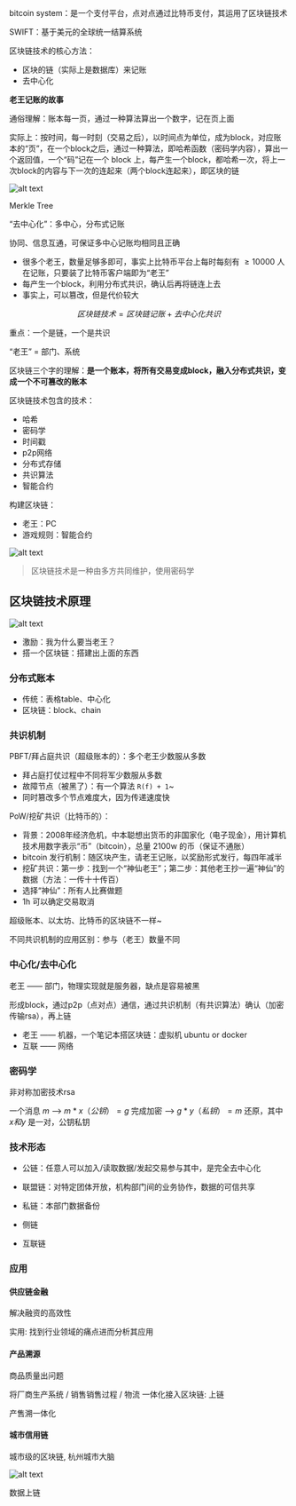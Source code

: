 bitcoin system：是一个支付平台，点对点通过比特币支付，其运用了区块链技术

SWIFT：基于美元的全球统一结算系统

区块链技术的核心方法：

- 区块的链（实际上是数据库）来记账
- 去中心化

**老王记账的故事**

通俗理解：账本每一页，通过一种算法算出一个数字，记在页上面

实际上：按时间，每一时刻（交易之后），以时间点为单位，成为block，对应账本的“页”，在一个block之后，通过一种算法，即哈希函数（密码学内容），算出一个返回值，一个“码”记在一个 block 上，每产生一个block，都哈希一次，将上一次block的内容与下一次的连起来（两个block连起来），即区块的链

![alt text](res/images/IMG_20250226_193657.jpg)

Merkle Tree

“去中心化”：多中心，分布式记账

协同、信息互通，可保证多中心记账均相同且正确

- 很多个老王，数量足够多即可，事实上比特币平台上每时每刻有 $\ge 10000$ 人在记账，只要装了比特币客户端即为“老王” 
- 每产生一个block，利用分布式共识，确认后再将链连上去
- 事实上，可以篡改，但是代价较大

$$区块链技术 = 区块链记账 + 去中心化共识$$

重点：一个是链，一个是共识

“老王” = 部门、系统

区块链三个字的理解：**是一个账本，将所有交易变成block，融入分布式共识，变成一个不可篡改的账本**

区块链技术包含的技术：

- 哈希
- 密码学
- 时间戳
- p2p网络
- 分布式存储
- 共识算法
- 智能合约

构建区块链：

- 老王：PC
- 游戏规则：智能合约

![alt text](res/images/IMG_20250226_200502.jpg)

> 区块链技术是一种由多方共同维护，使用密码学

## 区块链技术原理

![alt text](res/images/IMG_20250226_201018.jpg) 

- 激励：我为什么要当老王？
- 搭一个区块链：搭建出上面的东西

### 分布式账本

- 传统：表格table、中心化
- 区块链：block、chain

### 共识机制

PBFT/拜占庭共识（超级账本的）：多个老王少数服从多数

- 拜占庭打仗过程中不同将军少数服从多数
- 故障节点（被黑了）：有一个算法 `R(f) + 1`~
- 同时篡改多个节点难度大，因为传递速度快

PoW/挖矿共识（比特币的）：

- 背景：2008年经济危机，中本聪想出货币的非国家化（电子现金），用计算机技术用数字表示“币”（bitcoin），总量 2100w 的币（保证不通胀）
- bitcoin 发行机制：随区块产生，请老王记账，以奖励形式发行，每四年减半
- 挖矿共识：第一步：找到一个“神仙老王”；第二步：其他老王抄一遍“神仙”的数据（方法：一传十十传百）
- 选择“神仙”：所有人比赛做题
- 1h 可以确定交易取消

超级账本、以太坊、比特币的区块链不一样~

不同共识机制的应用区别：参与（老王）数量不同

### 中心化/去中心化

老王 —— 部门，物理实现就是服务器，缺点是容易被黑

形成block，通过p2p（点对点）通信，通过共识机制（有共识算法）确认（加密传输rsa），再上链

- 老王 —— 机器，一个笔记本搭区块链：虚拟机 ubuntu or docker
- 互联 —— 网络

### 密码学

非对称加密技术rsa

一个消息 $m$ --> $m * x（公钥） = g$ 完成加密 --> $g * y（私钥） = m$ 还原，其中 $x 和 y$ 是一对，公钥私钥

### 技术形态

- 公链：任意人可以加入/读取数据/发起交易参与其中，是完全去中心化

- 联盟链：对特定团体开放，机构部门间的业务协作，数据的可信共享

- 私链：本部门数据备份
- 侧链
- 互联链

### 应用

#### 供应链金融

解决融资的高效性

实用: 找到行业领域的痛点进而分析其应用

#### 产品溯源

商品质量出问题 

将厂商生产系统 / 销售销售过程 / 物流 一体化接入区块链: 上链

产售溯一体化

#### 城市信用链

城市级的区块链, 杭州城市大脑

![alt text](res/images/IMG_20250312_195216_edit_217954001222989.jpg)

数据上链